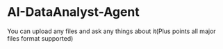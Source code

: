 # AI-DataAnalyst-Agent
You can upload any files and ask any things about it(Plus points all major files format supported)
